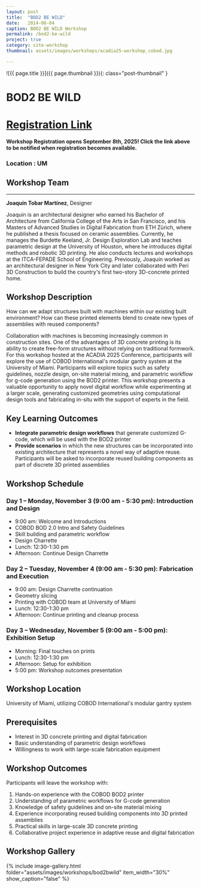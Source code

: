 ```yaml
---
layout: post
title:  "BOD2 BE WILD"
date:   2014-06-04
caption: BOD2 BE WILD Workshop
permalink: /bod2-be-wild
project: true
category: site-workshop
thumbnail: assets/images/workshops/acadia25-workshop_cobod.jpg

---
```


![{{ page.title }}]({{ page.thumbnail }}){: class="post-thumbnail" }

# BOD2 BE WILD

# [Registration Link](https://www.eventbrite.com/e/acadia-2025-workshops-tickets-1559581613589?aff=oddtdtcreator)

**Workshop Registration opens September 8th, 2025! Click the link above to be notified when registration becomes available.**

### Location : UM

## Workshop Team
---

**Joaquín Tobar Martínez**, Designer  

Joaquin is an architectural designer who earned his Bachelor of Architecture from California College of the Arts in San Francisco, and his Masters of Advanced Studies in Digital Fabrication from ETH Zürich, where he published a thesis focused on ceramic assemblies. Currently, he manages the Burdette Keeland, Jr. Design Exploration Lab and teaches parametric design at the University of Houston, where he introduces digital methods and robotic 3D printing. He also conducts lectures and workshops at the ITCA-FEPADE School of Engineering. Previously, Joaquin worked as an architectural designer in New York City and later collaborated with Peri 3D Construction to build the country's first two-story 3D-concrete printed home.

## Workshop Description
How can we adapt structures built with machines within our existing built environment? How can these printed elements blend to create new types of assemblies with reused components?

Collaboration with machines is becoming increasingly common in construction sites. One of the advantages of 3D concrete printing is its ability to create free-form structures without relying on traditional formwork. For this workshop hosted at the ACADIA 2025 Conference, participants will explore the use of COBOD International's modular gantry system at the University of Miami. Participants will explore topics such as safety guidelines, nozzle design, on-site material mixing, and parametric workflow for g-code generation using the BOD2 printer. This workshop presents a valuable opportunity to apply novel digital workflow while experimenting at a larger scale, generating customized geometries using computational design tools and fabricating in-situ with the support of experts in the field.

## Key Learning Outcomes
- **Integrate parametric design workflows** that generate customized G-code, which will be used with the BOD2 printer
- **Provide scenarios** in which the new structures can be incorporated into existing architecture that represents a novel way of adaptive reuse. Participants will be asked to incorporate reused building components as part of discrete 3D printed assemblies

## Workshop Schedule

### Day 1 – Monday, November 3 (9:00 am - 5:30 pm): Introduction and Design
- 9:00 am: Welcome and Introductions
- COBOD BOD 2.0 Intro and Safety Guidelines
- Skill building and parametric workflow
- Design Charrette
- Lunch: 12:30-1:30 pm
- Afternoon: Continue Design Charrette

### Day 2 – Tuesday, November 4 (9:00 am - 5:30 pm): Fabrication and Execution
- 9:00 am: Design Charrette continuation
- Geometry slicing
- Printing with COBOD team at University of Miami
- Lunch: 12:30-1:30 pm
- Afternoon: Continue printing and cleanup process

### Day 3 – Wednesday, November 5 (9:00 am - 5:00 pm): Exhibition Setup
- Morning: Final touches on prints
- Lunch: 12:30-1:30 pm
- Afternoon: Setup for exhibition
- 5:00 pm: Workshop outcomes presentation

## Workshop Location
University of Miami, utilizing COBOD International's modular gantry system

## Prerequisites
- Interest in 3D concrete printing and digital fabrication
- Basic understanding of parametric design workflows
- Willingness to work with large-scale fabrication equipment

## Workshop Outcomes
Participants will leave the workshop with:
1. Hands-on experience with the COBOD BOD2 printer
2. Understanding of parametric workflows for G-code generation
3. Knowledge of safety guidelines and on-site material mixing
4. Experience incorporating reused building components into 3D printed assemblies
5. Practical skills in large-scale 3D concrete printing
6. Collaborative project experience in adaptive reuse and digital fabrication

## Workshop Gallery

{% include image-gallery.html folder="assets/images/workshops/bod2bwild" item_width="30%" show_caption="false" %}

